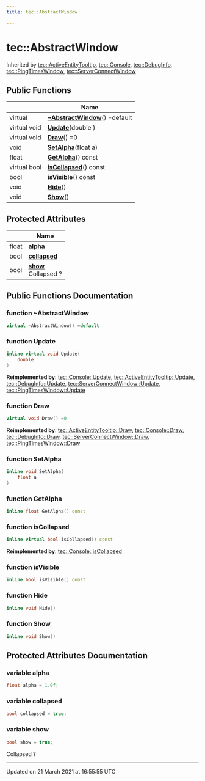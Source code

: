 ```yaml
---
title: tec::AbstractWindow

---
```


# tec::AbstractWindow



Inherited by [tec::ActiveEntityTooltip](/engine/Classes/classtec_1_1_active_entity_tooltip/), [tec::Console](/engine/Classes/classtec_1_1_console/), [tec::DebugInfo](/engine/Classes/classtec_1_1_debug_info/), [tec::PingTimesWindow](/engine/Classes/classtec_1_1_ping_times_window/), [tec::ServerConnectWindow](/engine/Classes/classtec_1_1_server_connect_window/)

## Public Functions

|                | Name           |
| -------------- | -------------- |
| virtual | **[~AbstractWindow](/engine/Classes/classtec_1_1_abstract_window/#function-~abstractwindow)**() =default |
| virtual void | **[Update](/engine/Classes/classtec_1_1_abstract_window/#function-update)**(double ) |
| virtual void | **[Draw](/engine/Classes/classtec_1_1_abstract_window/#function-draw)**() =0 |
| void | **[SetAlpha](/engine/Classes/classtec_1_1_abstract_window/#function-setalpha)**(float a) |
| float | **[GetAlpha](/engine/Classes/classtec_1_1_abstract_window/#function-getalpha)**() const |
| virtual bool | **[isCollapsed](/engine/Classes/classtec_1_1_abstract_window/#function-iscollapsed)**() const |
| bool | **[isVisible](/engine/Classes/classtec_1_1_abstract_window/#function-isvisible)**() const |
| void | **[Hide](/engine/Classes/classtec_1_1_abstract_window/#function-hide)**() |
| void | **[Show](/engine/Classes/classtec_1_1_abstract_window/#function-show)**() |

## Protected Attributes

|                | Name           |
| -------------- | -------------- |
| float | **[alpha](/engine/Classes/classtec_1_1_abstract_window/#variable-alpha)**  |
| bool | **[collapsed](/engine/Classes/classtec_1_1_abstract_window/#variable-collapsed)**  |
| bool | **[show](/engine/Classes/classtec_1_1_abstract_window/#variable-show)** <br>Collapsed ?  |

## Public Functions Documentation

### function ~AbstractWindow

```cpp
virtual ~AbstractWindow() =default
```


### function Update

```cpp
inline virtual void Update(
    double 
)
```


**Reimplemented by**: [tec::Console::Update](/engine/Classes/classtec_1_1_console/#function-update), [tec::ActiveEntityTooltip::Update](/engine/Classes/classtec_1_1_active_entity_tooltip/#function-update), [tec::DebugInfo::Update](/engine/Classes/classtec_1_1_debug_info/#function-update), [tec::ServerConnectWindow::Update](/engine/Classes/classtec_1_1_server_connect_window/#function-update), [tec::PingTimesWindow::Update](/engine/Classes/classtec_1_1_ping_times_window/#function-update)


### function Draw

```cpp
virtual void Draw() =0
```


**Reimplemented by**: [tec::ActiveEntityTooltip::Draw](/engine/Classes/classtec_1_1_active_entity_tooltip/#function-draw), [tec::Console::Draw](/engine/Classes/classtec_1_1_console/#function-draw), [tec::DebugInfo::Draw](/engine/Classes/classtec_1_1_debug_info/#function-draw), [tec::ServerConnectWindow::Draw](/engine/Classes/classtec_1_1_server_connect_window/#function-draw), [tec::PingTimesWindow::Draw](/engine/Classes/classtec_1_1_ping_times_window/#function-draw)


### function SetAlpha

```cpp
inline void SetAlpha(
    float a
)
```


### function GetAlpha

```cpp
inline float GetAlpha() const
```


### function isCollapsed

```cpp
inline virtual bool isCollapsed() const
```


**Reimplemented by**: [tec::Console::isCollapsed](/engine/Classes/classtec_1_1_console/#function-iscollapsed)


### function isVisible

```cpp
inline bool isVisible() const
```


### function Hide

```cpp
inline void Hide()
```


### function Show

```cpp
inline void Show()
```


## Protected Attributes Documentation

### variable alpha

```cpp
float alpha = 1.0f;
```


### variable collapsed

```cpp
bool collapsed = true;
```


### variable show

```cpp
bool show = true;
```

Collapsed ? 

-------------------------------

Updated on 21 March 2021 at 16:55:55 UTC